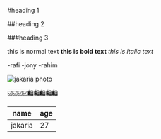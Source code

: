 #heading 1

##heading 2

###heading 3

this is normal text
**this is bold text**
_this is italic text_

-rafi
-jony
-rahim

![jakaria photo](images/jakaria.jpg)

☑️☑️☑️☑️🛍️🛍️🛍️🛍️🛍️

|name|age|
|----|---|
|jakaria| 27|